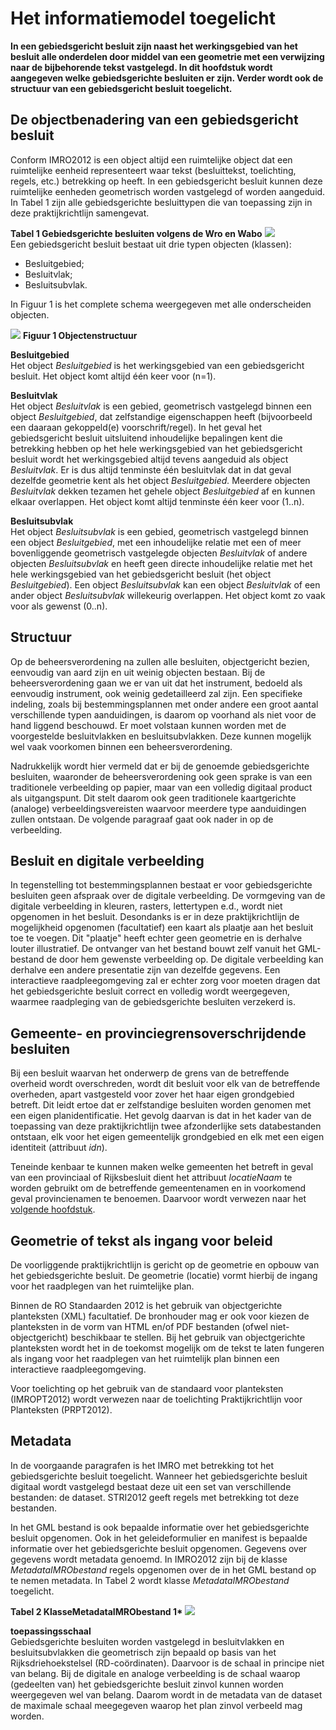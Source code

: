 # Het informatiemodel toegelicht

**In een gebiedsgericht besluit zijn naast het werkingsgebied van het besluit alle
onderdelen door middel van een geometrie met een verwijzing naar de bijbehorende
tekst vastgelegd. In dit hoofdstuk wordt aangegeven welke gebiedsgerichte
besluiten er zijn. Verder wordt ook de structuur van een gebiedsgericht besluit
toegelicht.**

## De objectbenadering van een gebiedsgericht besluit

Conform IMRO2012 is een object altijd een ruimtelijke object dat een ruimtelijke
eenheid representeert waar tekst (besluittekst, toelichting, regels, etc.)
betrekking op heeft. In een gebiedsgericht besluit kunnen deze ruimtelijke
eenheden geometrisch worden vastgelegd of worden aangeduid. In Tabel 1 zijn alle
gebiedsgerichte besluittypen die van toepassing zijn in deze praktijkrichtlijn
samengevat.

**Tabel 1 Gebiedsgerichte besluiten volgens de Wro en Wabo**
![](media/b503446c04bfaec1927eca3e4d9087d5.png)  
Een gebiedsgericht besluit bestaat uit drie typen objecten (klassen):  
-   Besluitgebied;
-   Besluitvlak;
-   Besluitsubvlak.

In Figuur 1 is het complete schema weergegeven met alle onderscheiden objecten.

![](media/99198463f25b2203e13d8c4c5a61f87b.jpg)
**Figuur 1 Objectenstructuur**

**Besluitgebied**  
Het object *Besluitgebied* is het werkingsgebied van een gebiedsgericht besluit.
Het object komt altijd één keer voor (n=1).

**Besluitvlak**  
Het object *Besluitvlak* is een gebied, geometrisch vastgelegd binnen een object
*Besluitgebied*, dat zelfstandige eigenschappen heeft (bijvoorbeeld een daaraan
gekoppeld(e) voorschrift/regel). In het geval het gebiedsgericht besluit
uitsluitend inhoudelijke bepalingen kent die betrekking hebben op het hele
werkingsgebied van het gebiedsgericht besluit wordt het werkingsgebied altijd
tevens aangeduid als object *Besluitvlak*. Er is dus altijd tenminste één
besluitvlak dat in dat geval dezelfde geometrie kent als het object
*Besluitgebied.* Meerdere objecten *Besluitvlak* dekken tezamen het gehele
object *Besluitgebied* af en kunnen elkaar overlappen. Het object komt altijd
tenminste één keer voor (1..n).

**Besluitsubvlak**  
Het object *Besluitsubvlak* is een gebied, geometrisch vast­gelegd binnen een
object *Besluitgebied*, met een inhoude­lijke relatie met een of meer
bovenliggende geometrisch vastgelegde objecten *Besluitvlak* of andere objecten
*Besluitsubvlak* en heeft geen directe in­houdelijke relatie met het hele
werkingsgebied van het gebiedsgericht besluit (het object *Besluitgebied*). Een
object *Besluitsubvlak* kan een object *Besluitvlak* of een ander object
*Besluitsubvlak* willekeurig overlappen. Het object komt zo vaak voor als
gewenst (0..n).

## Structuur

Op de beheersverordening na zullen alle besluiten, objectgericht bezien,
eenvoudig van aard zijn en uit weinig objecten bestaan. Bij de
beheersverordening gaan we er van uit dat het instrument, bedoeld als eenvoudig
instrument, ook weinig gedetailleerd zal zijn. Een specifieke indeling, zoals
bij bestemmingsplannen met onder andere een groot aantal verschillende typen
aanduidingen, is daarom op voorhand als niet voor de hand liggend beschouwd. Er
moet volstaan kunnen worden met de voorgestelde besluitvlakken en
besluitsubvlakken. Deze kunnen mogelijk wel vaak voorkomen binnen een
beheersverordening.

Nadrukkelijk wordt hier vermeld dat er bij de genoemde gebiedsgerichte
besluiten, waaronder de beheersverordening ook geen sprake is van een
traditionele verbeelding op papier, maar van een volledig digitaal product als
uitgangspunt. Dit stelt daarom ook geen traditionele kaartgerichte (analoge)
verbeeldingsvereisten waarvoor meerdere type aanduidingen zullen ontstaan. De
volgende paragraaf gaat ook nader in op de verbeelding.

## Besluit en digitale verbeelding

In tegenstelling tot bestemmingsplannen bestaat er voor gebiedsgerichte
besluiten geen afspraak over de digitale verbeelding. De vormgeving van de
digitale verbeelding in kleuren, rasters, lettertypen e.d., wordt niet opgenomen
in het besluit. Desondanks is er in deze praktijkrichtlijn de mogelijkheid
opgenomen (facultatief) een kaart als plaatje aan het besluit toe te voegen. Dit
"plaatje" heeft echter geen geometrie en is derhalve louter illustratief. De
ontvanger van het bestand bouwt zelf vanuit het GML-bestand de door hem gewenste
verbeelding op. De digitale verbeelding kan derhalve een andere presentatie
zijn van dezelfde gegevens. Een interactieve raadpleegomgeving zal er echter
zorg voor moeten dragen dat het gebiedsgerichte besluit correct en volledig
wordt weergegeven, waarmee raadpleging van de gebiedsgerichte besluiten
verzekerd is.

## Gemeente- en provinciegrensoverschrijdende besluiten

Bij een besluit waarvan het onderwerp de grens van de betreffende overheid wordt
overschreden, wordt dit besluit voor elk van de betreffende overheden, apart
vastgesteld voor zover het haar eigen grondgebied betreft. Dit leidt ertoe dat
er zelfstandige besluiten worden genomen met een eigen planidentificatie. Het
gevolg daarvan is dat in het kader van de toepassing van deze praktijkrichtlijn
twee afzonderlijke sets databestanden ontstaan, elk voor het eigen gemeentelijk
grondgebied en elk met een eigen identiteit (attribuut *idn*).

Teneinde kenbaar te kunnen maken welke gemeenten het betreft in geval van een
provinciaal of Rijksbesluit dient het attribuut *locatieNaam* te worden gebruikt
om de betreffende gemeentenamen en in voorkomend geval provincienamen te
benoemen. Daarvoor wordt verwezen naar het [volgende hoofdstuk](#H03).

## Geometrie of tekst als ingang voor beleid

De voorliggende praktijkrichtlijn is gericht op de geometrie en opbouw van het
gebiedsgerichte besluit. De geometrie (locatie) vormt hierbij de ingang voor het
raadplegen van het ruimtelijke plan.

Binnen de RO Standaarden 2012 is het gebruik van objectgerichte planteksten
(XML) facultatief. De bronhouder mag er ook voor kiezen de planteksten in de
vorm van HTML en/of PDF bestanden (ofwel niet-objectgericht) beschikbaar te
stellen. Bij het gebruik van objectgerichte planteksten wordt het in de toekomst
mogelijk om de tekst te laten fungeren als ingang voor het raadplegen van het
ruimtelijk plan binnen een interactieve raadpleegomgeving.

Voor toelichting op het gebruik van de standaard voor planteksten (IMROPT2012)
wordt verwezen naar de toelichting Praktijkrichtlijn voor Planteksten
(PRPT2012).

## Metadata

In de voorgaande paragrafen is het IMRO met betrekking tot het gebiedsgerichte
besluit toegelicht. Wanneer het gebiedsgerichte besluit digitaal wordt
vastgelegd bestaat deze uit een set van verschillende bestanden: de dataset.
STRI2012 geeft regels met betrekking tot deze bestanden.

In het GML bestand is ook bepaalde informatie over het gebiedsgerichte besluit
opgenomen. Ook in het geleideformulier en manifest is bepaalde informatie over
het gebiedsgerichte besluit opgenomen. Gegevens over gegevens wordt metadata
genoemd. In IMRO2012 zijn bij de klasse *MetadataIMRObestand* regels
opgenomen over de in het GML bestand op te nemen metadata. In Tabel 2 wordt
klasse *MetadataIMRObestand* toegelicht.

**Tabel 2 KlasseMetadataIMRObestand 1\***
![](media/1a81bef29f2c642e10fc741840419e16.png)

**toepassingsschaal**  
Gebiedsgerichte besluiten worden vastgelegd in besluitvlakken en
besluitsubvlakken die geometrisch zijn bepaald op basis van het
Rijksdriehoekstelsel (RD-coördinaten). Daarvoor is de schaal in principe niet
van belang. Bij de digitale en analoge verbeelding is de schaal waarop
(gedeelten van) het gebiedsgerichte besluit zinvol kunnen worden weergegeven wel
van belang. Daarom wordt in de metadata van de dataset de maximale schaal
meegegeven waarop het plan zinvol verbeeld mag worden.
